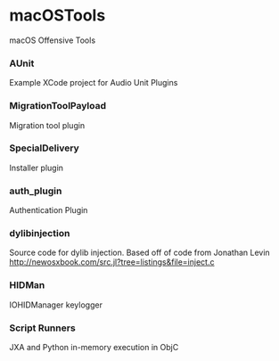 # macOSTools
macOS Offensive Tools

### AUnit
Example XCode project for Audio Unit Plugins

### MigrationToolPayload
Migration tool plugin

### SpecialDelivery
Installer plugin

### auth_plugin
Authentication Plugin

### dylibinjection
Source code for dylib injection. Based off of code from Jonathan Levin http://newosxbook.com/src.jl?tree=listings&file=inject.c

### HIDMan
IOHIDManager keylogger

### Script Runners
JXA and Python in-memory execution in ObjC
